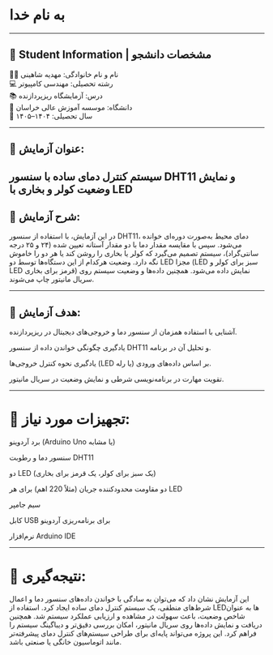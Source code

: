 # به نام خدا

---


## 📌 Student Information | مشخصات دانشجو

👩‍🎓 نام و نام خانوادگی: مهدیه شاهینی  
💻 رشته تحصیلی: مهندسی کامپیوتر  
📚 درس: آزمایشگاه ریزپردازنده  
🏫 دانشگاه: موسسه آموزش عالی خراسان  
📅 سال تحصیلی: ۱۴۰۴–۱۴۰۵

---

## 🔬 عنوان آزمایش:
سیستم کنترل دمای ساده با سنسور DHT11 و نمایش وضعیت کولر و بخاری با LED
---

## 📝 شرح آزمایش:
در این آزمایش، با استفاده از سنسور DHT11، دمای محیط به‌صورت دوره‌ای خوانده می‌شود. سپس با مقایسه مقدار دما با دو مقدار آستانه تعیین شده (۲۴ و ۲۵ درجه سانتی‌گراد)، سیستم تصمیم می‌گیرد که کولر یا بخاری را روشن کند یا هر دو را خاموش نگه دارد. وضعیت هرکدام از این دستگاه‌ها توسط دو LED مجزا (LED سبز برای کولر و LED قرمز برای بخاری) نمایش داده می‌شود. همچنین داده‌ها و وضعیت سیستم روی سریال مانیتور چاپ می‌شوند.

---

## 🎯 هدف آزمایش:
آشنایی با استفاده همزمان از سنسور دما و خروجی‌های دیجیتال در ریزپردازنده.

یادگیری چگونگی خواندن داده از سنسور DHT11 و تحلیل آن در برنامه.

یادگیری نحوه کنترل خروجی‌ها (LED یا رله) بر اساس داده‌های ورودی.

تقویت مهارت در برنامه‌نویسی شرطی و نمایش وضعیت در سریال مانیتور.

---
# 🧪 تجهیزات مورد نیاز:
برد آردوینو (Arduino Uno یا مشابه)

سنسور دما و رطوبت DHT11

دو LED (یک سبز برای کولر، یک قرمز برای بخاری)

دو مقاومت محدودکننده جریان (مثلاً 220 اهم) برای هر LED

سیم جامپر

کابل USB برای برنامه‌ریزی آردوینو

نرم‌افزار Arduino IDE

---
# 📌 نتیجه‌گیری:
این آزمایش نشان داد که می‌توان به سادگی با خواندن داده‌های سنسور دما و اعمال شرط‌های منطقی، یک سیستم کنترل دمای ساده ایجاد کرد. استفاده از LEDها به عنوان شاخص وضعیت، باعث سهولت در مشاهده و ارزیابی عملکرد سیستم شد. همچنین دریافت و نمایش داده‌ها روی سریال مانیتور، امکان بررسی دقیق‌تر و دیباگینگ سیستم را فراهم کرد. این پروژه می‌تواند پایه‌ای برای طراحی سیستم‌های کنترل دمای پیشرفته‌تر مانند اتوماسیون خانگی یا صنعتی باشد.
